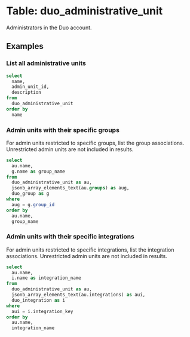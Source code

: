 # Table: duo_administrative_unit

Administrators in the Duo account.

## Examples

### List all administrative units

```sql
select
  name,
  admin_unit_id,
  description
from
  duo_administrative_unit
order by
  name
```

### Admin units with their specific groups

For admin units restricted to specific groups, list the group associations.
Unrestricted admin units are not included in results.

```sql
select
  au.name,
  g.name as group_name
from
  duo_administrative_unit as au,
  jsonb_array_elements_text(au.groups) as aug,
  duo_group as g
where
  aug = g.group_id
order by
  au.name,
  group_name
```

### Admin units with their specific integrations

For admin units restricted to specific integrations, list the integration
associations. Unrestricted admin units are not included in results.

```sql
select
  au.name,
  i.name as integration_name
from
  duo_administrative_unit as au,
  jsonb_array_elements_text(au.integrations) as aui,
  duo_integration as i
where
  aui = i.integration_key
order by
  au.name,
  integration_name
```
